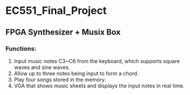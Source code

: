 # EC551_Final_Project

## FPGA Synthesizer + Musix Box

### Functions:
1. Input music notes C3~C6 from the keyboard, which supports square waves and sine waves.
2. Allow up to three notes being input to form a chord.
3. Play four songs stored in the memory.
4. VGA that shows music sheets and displays the input notes in real time.
